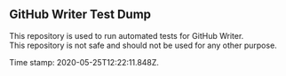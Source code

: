 ## GitHub Writer Test Dump

This repository is used to run automated tests for GitHub Writer.  
This repository is not safe and should not be used for any other purpose.

Time stamp: 2020-05-25T12:22:11.848Z.

